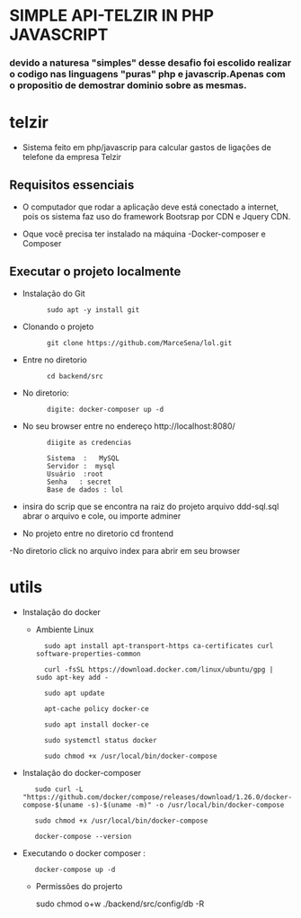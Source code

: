 # SIMPLE API-TELZIR IN PHP JAVASCRIPT 

### devido a naturesa "simples" desse desafio foi escolido realizar o codigo nas linguagens "puras" php e javascrip.Apenas com o propositio de demostrar dominio sobre as mesmas.

# telzir
- Sistema feito em php/javascrip para calcular gastos de ligações de telefone da empresa Telzir

## Requisitos essenciais
- O computador que rodar a aplicação deve está conectado a internet, pois os sistema faz uso do framework Bootsrap por CDN e Jquery CDN.

- Oque você precisa ter instalado na máquina
 -Docker-composer  e Composer

## Executar o projeto localmente

- Instalação do Git

            sudo apt -y install git
           
- Clonando o projeto

            git clone https://github.com/MarceSena/lol.git

- Entre no diretorio 

            cd backend/src

- No diretorio:

            digite: docker-composer up -d

- No seu browser entre no endereço 
            http://localhost:8080/

            diigite as credencias 

            Sistema  : 	 MySQL
            Servidor :  mysql
            Usuário	 :root
            Senha	: secret
            Base de dados : lol

- insira do scrip que se encontra na raiz do projeto 
            arquivo ddd-sql.sql
            abrar o arquivo e cole, ou importe adminer


- No projeto entre no diretorio
            cd frontend

-No diretorio
            click no arquivo index para abrir em seu browser




# utils
- Instalação do docker
            
    - Ambiente Linux

            sudo apt install apt-transport-https ca-certificates curl software-properties-common

            curl -fsSL https://download.docker.com/linux/ubuntu/gpg | sudo apt-key add -

            sudo apt update

            apt-cache policy docker-ce

            sudo apt install docker-ce

            sudo systemctl status docker

            sudo chmod +x /usr/local/bin/docker-compose

- Instalação do docker-composer

         sudo curl -L "https://github.com/docker/compose/releases/download/1.26.0/docker-compose-$(uname -s)-$(uname -m)" -o /usr/local/bin/docker-compose
         
         sudo chmod +x /usr/local/bin/docker-compose
         
         docker-compose --version
         
- Executando o docker composer :

         docker-compose up -d    


  - Permissões do projerto
        
       sudo chmod o+w ./backend/src/config/db -R
    